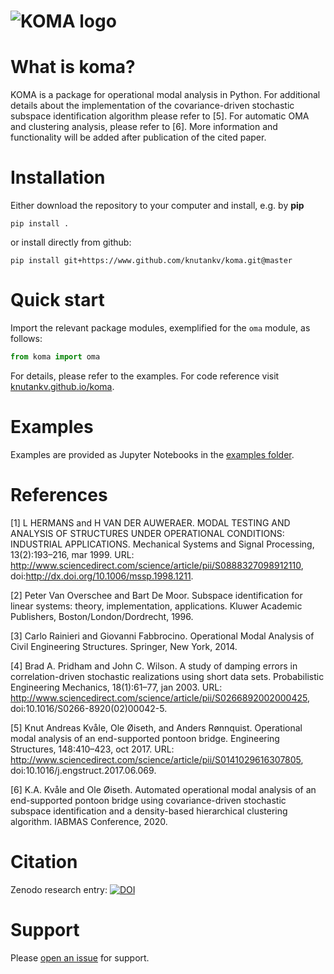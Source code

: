 ![KOMA logo](https://raw.githubusercontent.com/knutankv/koma/master/koma-logo.png)
=======================

What is koma?
=======================
KOMA is a package for operational modal analysis in Python. For additional details about the implementation of the covariance-driven stochastic subspace identification algorithm please refer to [5]. For automatic OMA and clustering analysis, please refer to [6]. More information and functionality will be added after publication of the cited paper.


Installation 
========================
Either download the repository to your computer and install, e.g. by **pip**

```
pip install .
```

or install directly from github:

```
pip install git+https://www.github.com/knutankv/koma.git@master
```


Quick start
=======================
Import the relevant package modules, exemplified for the `oma` module, as follows:
    
```python
from koma import oma
```

For details, please refer to the examples. For code reference visit [knutankv.github.io/koma](https://knutankv.github.io/koma/).

Examples
=======================
Examples are provided as Jupyter Notebooks in the [examples folder](https://github.com/knutankv/koma/tree/master/examples).

References
=======================
<a id="1">[1]</a> 
L HERMANS and H VAN DER AUWERAER. MODAL TESTING AND ANALYSIS OF STRUCTURES UNDER OPERATIONAL CONDITIONS: INDUSTRIAL APPLICATIONS. Mechanical Systems and Signal Processing, 13(2):193–216, mar 1999. URL: http://www.sciencedirect.com/science/article/pii/S0888327098912110, doi:http://dx.doi.org/10.1006/mssp.1998.1211.

<a id="2">[2]</a>
Peter Van Overschee and Bart De Moor. Subspace identification for linear systems: theory, implementation, applications. Kluwer Academic Publishers, Boston/London/Dordrecht, 1996.

<a id="3">[3]</a>
Carlo Rainieri and Giovanni Fabbrocino. Operational Modal Analysis of Civil Engineering Structures. Springer, New York, 2014.

<a id="4">[4]</a> Brad A. Pridham and John C. Wilson. A study of damping errors in correlation-driven stochastic realizations using short data sets. Probabilistic Engineering Mechanics, 18(1):61–77, jan 2003. URL: http://www.sciencedirect.com/science/article/pii/S0266892002000425, doi:10.1016/S0266-8920(02)00042-5.

<a id="5">[5]</a> Knut Andreas Kvåle, Ole Øiseth, and Anders Rønnquist. Operational modal analysis of an end-supported pontoon bridge. Engineering Structures, 148:410–423, oct 2017. URL: http://www.sciencedirect.com/science/article/pii/S0141029616307805, doi:10.1016/j.engstruct.2017.06.069.

<a id="6">[6]</a> K.A. Kvåle and Ole Øiseth. Automated operational modal analysis of an end-supported pontoon bridge using covariance-driven stochastic subspace identification and a density-based hierarchical clustering algorithm. IABMAS Conference, 2020.

Citation
=======================
Zenodo research entry:
[![DOI](https://zenodo.org/badge/DOI/10.5281/zenodo.10277112.svg)](https://doi.org/10.5281/zenodo.10277112)

Support
=======================
Please [open an issue](https://github.com/knutankv/koma/issues/new) for support.

